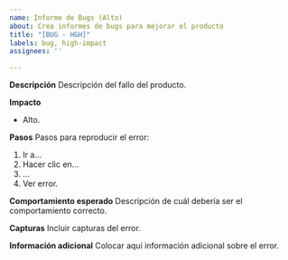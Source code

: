 ```yaml
---
name: Informe de Bugs (Alto)
about: Crea informes de bugs para mejorar el producto
title: "[BUG - HGH]"
labels: bug, high-impact
assignees: ''

---
```


**Descripción**
Descripción del fallo del producto.

**Impacto**
- Alto.

**Pasos**
Pasos para reproducir el error:
1. Ir a...
2. Hacer clic en...
3. ...
4. Ver error.

**Comportamiento esperado**
Descripción de cuál debería ser el comportamiento correcto.

**Capturas**
Incluir capturas del error.

**Información adicional**
Colocar aquí información adicional sobre el error.
